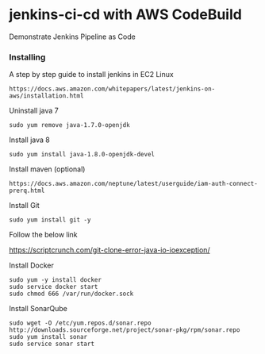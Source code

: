 # jenkins-ci-cd with AWS CodeBuild
Demonstrate Jenkins Pipeline as Code


### Installing

A step by step guide to install jenkins in EC2 Linux

```
https://docs.aws.amazon.com/whitepapers/latest/jenkins-on-aws/installation.html
```

Uninstall java 7

```
sudo yum remove java-1.7.0-openjdk
```

Install java 8

```
sudo yum install java-1.8.0-openjdk-devel
```

Install maven (optional)

```
https://docs.aws.amazon.com/neptune/latest/userguide/iam-auth-connect-prerq.html
```

Install Git

```
sudo yum install git -y
```
Follow the below link

https://scriptcrunch.com/git-clone-error-java-io-ioexception/

Install Docker

```
sudo yum -y install docker
sudo service docker start
sudo chmod 666 /var/run/docker.sock
```


Install SonarQube

```
sudo wget -O /etc/yum.repos.d/sonar.repo http://downloads.sourceforge.net/project/sonar-pkg/rpm/sonar.repo
sudo yum install sonar
sudo service sonar start

```


